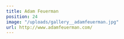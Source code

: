 ```yaml
---
title: Adam Feuerman
position: 24
image: "/uploads/gallery__adamfeuerman.jpg"
url: http://www.adamfeuerman.com/
---
```


